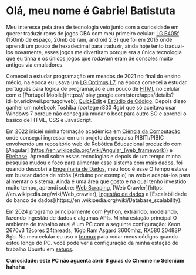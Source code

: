 # Olá, meu nome é Gabriel Batistuta

Meu interesse pela área de tecnologia veio junto com a curiosidade em querer traduzir roms de jogos GBA com meu primeiro celular: [LG E405f](https://www.maiscelular.com.br/fichas-tecnicas/lg/optimus-l3/dual-e405/) (150mb de espaço, 20mb de ram, android 2.3) que foi em 2015 onde aprendi um pouco de hexadecimal para traduzir, ainda hoje tento traduzi-los novamente, esses jogos me divertiram porque era a única tecnologia que eu tinha e os únicos jogos que rodavam eram de consoles muito antigos via emuladores.

Comecei a estudar programação em meados de 2021 no final do ensino médio, na época eu usava um [LG Optimus L7](https://www.tudocelular.com/LG/fichas-tecnicas/n2267/LG-Optimus-L7.html), na época comecei a estudar português para lógica de programação e um pouco de [HTML](https://en.wikipedia.org/wiki/HTML) no celular com o [Portugol Mobile](https:// play.google.com/store/apps/details?id=br.erickweil.portugolweb), [QuickEdit](https://play.google.com/store/apps/details?id=com.rhmsoft.edit) e [Estúdio de Código](https://play.google.com/store/apps/details?id=com.alif.ide). Depois disso ganhei um notebook Toshiba (portege r830 4gb) que só aceitava usar Windows 7 porque não conseguia mudar o boot para outro SO e aprendi o básico de HTML, CSS e JavaScript.

Em 2022 iniciei minha formação acadêmica em [Ciência da Computação](https://en.wikipedia.org/wiki/Computer_science) onde consegui ingressar em um projeto de pesquisa PIBITI/PIBIC envolvendo um repositório web de Robótica Educacional produzido com [Angular] (https://en.wikipedia.org/wiki/Angular_(web_framework)) e [Firebase](https://en.wikipedia.org/wiki/Firebase). Aprendi sobre essas tecnologias e depois de um tempo minha pesquisa mudou o foco para alimentar esse sistema com mais dados, foi quando descobri a [Engenharia de Dados](https://en.wikipedia.org/wiki/Data_engineering), meu foco é esse O tempo estava em buscar dados de robôs (Arduino por exemplo) na web e adaptá-los para alimentar o sistema. Ainda é uma área que gosto e na qual tenho investido muito tempo, aprendi sobre: ​​[Web Scraping](https://en.wikipedia.org/wiki/Web_scraping), [Web Crawler](https: //en.wikipedia.org/wiki/Web_crawler), [Ingestão de dados](https://www.ibm.com/blog/guide-to-data-ingestion/) e [Escalabilidade do banco de dados](https://en .wikipedia.org/wiki/Database_scalability).

Em 2024 programo principalmente com [Python](https://en.wikipedia.org/wiki/Python_(programming_language)), extraindo, modelando, fazendo ingestão de dados e algumas APIs. Minha estação principal O ambiente de trabalho atual é um PC com a seguinte configuração: Xeon 2670v3 12cores 24threads, 16gb Ram Asgard 3600mhz, RX580 2048SP 8gb. No meu celular eu uso o [termux](https://en.wikipedia.org/wiki/Termux) para rodar meus códigos quando estou longe do PC. você pode ver a configuração da minha estação de trabalho Ubuntu em [setups](https://github.com/gabriel-batistuta/setups). 

**Curiosidade: este PC não aguenta abrir 8 guias do Chrome no Selenium hahaha**
